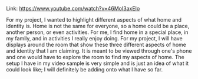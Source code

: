 Link:
  https://www.youtube.com/watch?v=46MoI3axEIo
  
  For my project, I wanted to highlight different aspects of what home and identity is. Home is not the same for
  everyone, so a home could be a place, another person, or even activities. For me, I find home in a special place, 
  in my family, and in activities I really enjoy doing. For my project, I will have displays around the room that show these
  three different aspects of home and identity that I am claiming. It is meant to be viewed through one's phone and one would
  have to explore the room to find my aspects of home. The setup I have in my video sample is very simple and is just an idea 
  of what it could look like; I will definitely be adding onto what I have so far. 
